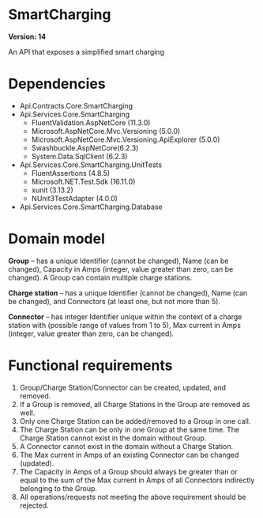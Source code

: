 # SmartCharging
**Version: 14** 

An API that exposes a simplified smart charging

# Dependencies
* Api.Contracts.Core.SmartCharging
* Api.Services.Core.SmartCharging
	* FluentValidation.AspNetCore (11.3.0)
    * Microsoft.AspNetCore.Mvc.Versioning (5.0.0)
    * Microsoft.AspNetCore.Mvc.Versioning.ApiExplorer (5.0.0)
    * Swashbuckle.AspNetCore(6.2.3)
	* System.Data.SqlClient (6.2.3)
* Api.Services.Core.SmartCharging.UnitTests
    * FluentAssertions (4.8.5)
    * Microsoft.NET.Test.Sdk (16.11.0)
    * xunit (3.13.2)
    * NUnit3TestAdapter (4.0.0)
* Api.Services.Core.SmartCharging.Database

# Domain model

**Group** – has a unique Identifier (cannot be changed), Name (can be changed), Capacity in Amps (integer, value greater than zero, can be changed). A Group can contain multiple charge stations.

**Charge station**  – has a unique Identifier (cannot be changed), Name (can be changed), and Connectors (at least one, but not more than 5).

**Connector** – has integer Identifier unique within the context of a charge station with (possible range of values from 1 to 5), Max current in Amps (integer, value greater than zero, can be changed).

# Functional requirements

1. Group/Charge Station/Connector can be created, updated, and removed.
2. If a Group is removed, all Charge Stations in the Group are removed as well.
3. Only one Charge Station can be added/removed to a Group in one call.
4. The Charge Station can be only in one Group at the same time.
The Charge Station cannot exist in the domain without Group.
5. A Connector cannot exist in the domain without a Charge Station.
6. The Max current in Amps of an existing Connector can be changed (updated).
7. The Capacity in Amps of a Group should always be greater than or equal to the sum of the Max current in Amps of all Connectors indirectly belonging to the Group.
8. All operations/requests not meeting the above requirement should be rejected.